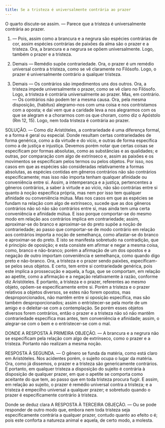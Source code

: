 ```yaml
---
title: Se a tristeza é universalmente contrária ao prazer
---
```


O quarto discute-se assim. — Parece que a tristeza é universalmente contrária ao prazer.  

1. — Pois, assim como a brancura e a negrura são espécies contrárias de cor, assim espécies contrárias de paixões da alma são o prazer e a tristeza. Ora, a brancura e a negrura se opõem universalmente. Logo, também o prazer e a tristeza.  

2. Demais — Remédio supõe contrariedade. Ora, o prazer é um remédio universal contra a tristeza, como se vê claramente no Filósofo. Logo, o prazer é universalmente contrário a qualquer tristeza.  

3. Demais — Os contrários são impedimentos uns dos outros. Ora, a tristeza impede universalmente o prazer, como se vê claro no Filósofo. Logo, a tristeza é contrária universalmente ao prazer.  Mas, em contrário. — Os contrários não podem ter a mesma causa. Ora, pela mesma disposição, (habitus) alegramo-nos com uma coisa e nos contristamos com a oposta; e daí vem que a caridade leva a nos alegrarmos com os que se alegram e a chorarmos com os que choram, como diz o Apóstolo (Rm 12, 15). Logo, nem toda tristeza é contrária ao prazer.  

SOLUÇÃO. — Como diz Aristóteles, a contrariedade é uma diferença formal, e a forma é geral ou especial. Donde resultam certas contrariedades de forma genérica, como a da virtude e do vício, e outras de forma específica como a de justiça e injustiça.  Devemos porém notar que certas coisas se especificam por formas absolutas, como as substâncias e as qualidades; e outras, por comparação com algo de extrínseco e, assim as paixões e os movimentos se especificam pelos termos ou pelos objetos. Por isso, nos casos em que as espécies são consideradas relativamente a formas absolutas, as espécies contidas em gêneros contrários não são contrários especificamente; mas isso não importa tenham qualquer afinidade ou conveniência entre si. Assim, a intemperança e a justiça, pertencentes a gêneros contrários, a saber à virtude e ao vício, não são contrárias entre si quanto à noção específica própria, mas nem por isso tem qualquer afinidade ou conveniência mútua. Mas nos casos em que as espécies se fundam na relação com algo de extrínseco, sucede que as dos gêneros contrários não só não são contrários entre si, mas ainda tem uma certa conveniência e afinidade mútua. E isso porque comportar-se do mesmo modo em relação aos contrários implica em contrariedade; assim, aproximar-se do branco e aproximar-se do preto supõe a noção de contrariedade; ao passo que comportar-se de modo contrário em relação aos contrários importa a noção de semelhança, como afastar-se do branco e aproximar-se do preto. E isto se manifesta sobretudo na contradição, que é princípio de oposição; e esta consiste em afirmar e negar a mesma coisa, como, branco e não-branco; porém a afirmação de um dos opostos e a negação de outro importam conveniência e semelhança, como quando digo preto e não-branco.  Ora, a tristeza e o prazer sendo paixões, especificam-se pelos seus objetos. E certo, tem entre si contrariedade genérica, pois este implica a prossecução e aquela, a fuga, que se comportam, em relação ao apetite, como a afirmação e a negação relativamente à razão, conforme diz Aristóteles. E portanto, a tristeza e o prazer, referentes ao mesmo objeto, opõem-se especificamente entre si. Porém a tristeza e o prazer relativos a objetos diversos, se estes não forem opostos, mas desproporcionados, não mantêm entre si oposição específica, mas são também desproporcionados; assim o entristecer-se pela morte de um amigo e o deleitar-se com a contemplação. Se porém esses objetos diversos forem contrários, então o prazer e a tristeza não só não mantêm contrariedade específica mas antes, tem conveniência e afinidade; assim, o alegrar-se com o bem e o entristecer-se com o mal.  

DONDE A RESPOSTA À PRIMEIRA OBJEÇÃO. — A brancura e a negrura não se especificam pela relação com algo de extrínseco, como o prazer e a tristeza. Portanto não realizam a mesma noção.  

RESPOSTA À SEGUNDA. — O gênero se funda da matéria, como está claro em Aristóteles. Nos acidentes porém, o sujeito ocupa o lugar da matéria. Ora, como já dissemos, o prazer e a tristeza são genericamente contrários. E portanto, em qualquer tristeza a disposição do sujeito é contrária à disposição de qualquer prazer, em que o apetite se comporta como aceitante do que tem, ao passo que em toda tristeza procura fugir. E assim, em relação ao sujeito, o prazer é remédio universal contra a tristeza; e a tristeza é empecilho universal a qualquer prazer; e sobretudo quando o prazer é especificamente contrário à tristeza.  

Donde se deduz clara A RESPOSTA À TERCEIRA OBJEÇÃO. — Ou se pode responder de outro modo que, embora nem toda tristeza seja especificamente contrária a qualquer prazer, contudo quanto ao efeito o é; pois este conforta a natureza animal e aquela, de certo modo, a molesta.